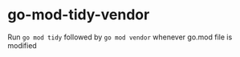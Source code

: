 # go-mod-tidy-vendor

Run `go mod tidy` followed by `go mod vendor` whenever go.mod file is modified

